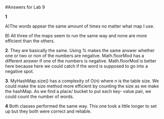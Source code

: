 #Answers for Lab 9

**1**

A)The words appear the same amount of times no matter what map I use.
   
B) All three of the maps seem to run the same way and none are more efficient than the others.

**2**. They are basically the same. Using % makes the same answer whether one or two or non of the numbers are negative. Math.floorMod has a different answer if one of the numbers is negative. Math.floorMod is better here because here we could catch if the word is supposed to go into a negative spot.

**3**. MyHashMap.size() has a complexity of O(n) where n is the table size. We could make the size method more efficient by counting the size as we make the hashMap. As we find a place/ bucket to put each key- value pair, we could count the number of words.

**4** Both classes performed the same way. This one took a little longer to set up but they both were correct and reliable.